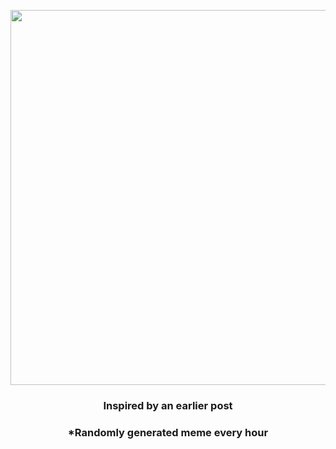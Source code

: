 <p align="center">
        <img src="https://i.redd.it/nxtfnmmyhey91.jpg" width="600" height="600">
        </p>
        <h3 align="center">Inspired by an earlier post</h3>
        <h3 align="center">*Randomly generated meme every hour</h3>
    